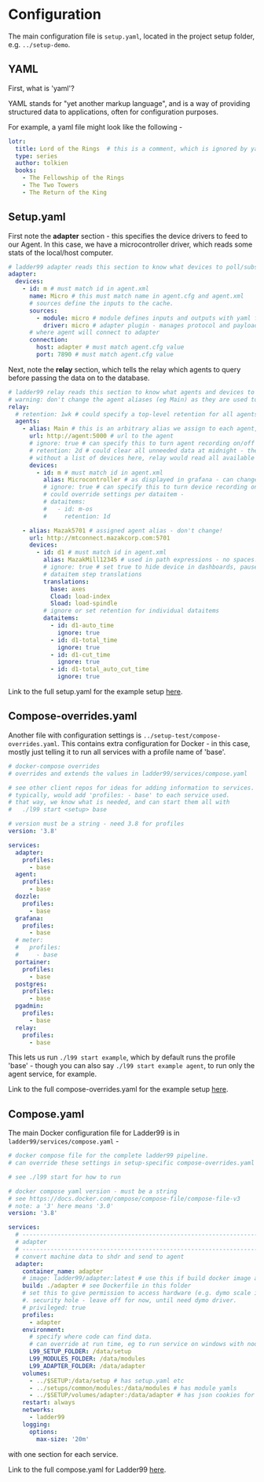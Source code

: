 # Configuration

The main configuration file is `setup.yaml`, located in the project setup folder, e.g. `../setup-demo`.


## YAML

First, what is 'yaml'?

YAML stands for "yet another markup language", and is a way of providing structured data to applications, often for configuration purposes. 

For example, a yaml file might look like the following - 

```yaml
lotr:
  title: Lord of the Rings  # this is a comment, which is ignored by yaml
  type: series
  author: tolkien
  books:
    - The Fellowship of the Rings
    - The Two Towers
    - The Return of the King
```


## Setup.yaml

First note the **adapter** section - this specifies the device drivers to feed to our Agent. In this case, we have a microcontroller driver, which reads some stats of the local/host computer. 

```yaml
# ladder99 adapter reads this section to know what devices to poll/subscribe to.
adapter:
  devices:
    - id: m # must match id in agent.xml
      name: Micro # this must match name in agent.cfg and agent.xml
      # sources define the inputs to the cache.
      sources:
        - module: micro # module defines inputs and outputs with yaml files
          driver: micro # adapter plugin - manages protocol and payload
      # where agent will connect to adapter
      connection:
        host: adapter # must match agent.cfg value
        port: 7890 # must match agent.cfg value
```

Next, note the **relay** section, which tells the relay which agents to query before passing the data on to the database. 

```yaml
# ladder99 relay reads this section to know what agents and devices to read data from.
# warning: don't change the agent aliases (eg Main) as they are used to synch data with db.
relay:
  # retention: 1wk # could specify a top-level retention for all agents here
  agents:
    - alias: Main # this is an arbitrary alias we assign to each agent, used by the db - don't change!
      url: http://agent:5000 # url to the agent
      # ignore: true # can specify this to turn agent recording on/off
      # retention: 2d # could clear all unneeded data at midnight - then vacuum analyze db?
      # without a list of devices here, relay would read all available in agent
      devices:
        - id: m # must match id in agent.xml
          alias: Microcontroller # as displayed in grafana - can change. without this, just use device name?
          # ignore: true # can specify this to turn device recording on/off
          # could override settings per dataitem -
          # dataitems:
          #   - id: m-os
          #     retention: 1d

    - alias: Mazak5701 # assigned agent alias - don't change!
      url: http://mtconnect.mazakcorp.com:5701
      devices:
        - id: d1 # must match id in agent.xml
          alias: MazakMill12345 # used in path expressions - no spaces!
          # ignore: true # set true to hide device in dashboards, pause recording, etc
          # dataitem step translations
          translations:
            base: axes
            Cload: load-index
            Sload: load-spindle
          # ignore or set retention for individual dataitems
          dataitems:
            - id: d1-auto_time
              ignore: true
            - id: d1-total_time
              ignore: true
            - id: d1-cut_time
              ignore: true
            - id: d1-total_auto_cut_time
              ignore: true
```

Link to the full setup.yaml for the example setup [here](../../setups/example/setup.yaml).

## Compose-overrides.yaml

Another file with configuration settings is `../setup-test/compose-overrides.yaml`. This contains extra configuration for Docker - in this case, mostly just telling it to run all services with a profile name of 'base'. 

```yaml
# docker-compose overrides
# overrides and extends the values in ladder99/services/compose.yaml

# see other client repos for ideas for adding information to services.
# typically, would add 'profiles: - base' to each service used.
# that way, we know what is needed, and can start them all with
#   ./l99 start <setup> base

# version must be a string - need 3.8 for profiles
version: '3.8'

services:
  adapter:
    profiles:
      - base
  agent:
    profiles:
      - base
  dozzle:
    profiles:
      - base
  grafana:
    profiles:
      - base
  # meter:
  #   profiles:
  #     - base
  portainer:
    profiles:
      - base
  postgres:
    profiles:
      - base
  pgadmin:
    profiles:
      - base
  relay:
    profiles:
      - base
```

This lets us run `./l99 start example`, which by default runs the profile 'base' - though you can also say `./l99 start example agent`, to run only the agent service, for example.

Link to the full compose-overrides.yaml for the example setup [here](../../setups/example/compose-overrides.yaml).



## Compose.yaml

The main Docker configuration file for Ladder99 is in `ladder99/services/compose.yaml` - 

```yaml
# docker compose file for the complete ladder99 pipeline.
# can override these settings in setup-specific compose-overrides.yaml files.

# see ./l99 start for how to run

# docker compose yaml version - must be a string
# see https://docs.docker.com/compose/compose-file/compose-file-v3
# note: a '3' here means '3.0'
version: '3.8'

services:
  # ---------------------------------------------------------------------------
  # adapter
  # ---------------------------------------------------------------------------
  # convert machine data to shdr and send to agent
  adapter:
    container_name: adapter
    # image: ladder99/adapter:latest # use this if build docker image and push to hub
    build: ./adapter # see Dockerfile in this folder
    # set this to give permission to access hardware (e.g. dymo scale in usb port).
    #. security hole - leave off for now, until need dymo driver.
    # privileged: true
    profiles:
      - adapter
    environment:
      # specify where code can find data.
      # can override at run time, eg to run service on windows with node.
      L99_SETUP_FOLDER: /data/setup
      L99_MODULES_FOLDER: /data/modules
      L99_ADAPTER_FOLDER: /data/adapter
    volumes:
      - ../$SETUP:/data/setup # has setup.yaml etc
      - ../setups/common/modules:/data/modules # has module yamls
      - ../$SETUP/volumes/adapter:/data/adapter # has json cookies for backfilling
    restart: always
    networks:
      - ladder99
    logging:
      options:
        max-size: '20m'
```

with one section for each service. 

Link to the full compose.yaml for Ladder99 [here](../../services/compose.yaml).

